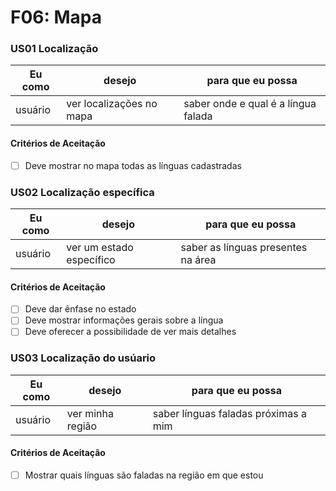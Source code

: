# F06: Mapa

### **US01 Localização**
| Eu como | desejo | para que eu possa |
|---------|--------|-------------------|
| usuário | ver localizações no mapa | saber onde e qual é a língua falada |

#### **Critérios de Aceitação**
* [ ] Deve mostrar no mapa todas as línguas cadastradas 

### **US02 Localização específica**
| Eu como | desejo | para que eu possa |
|---------|--------|-------------------|
| usuário | ver um estado específico | saber as línguas presentes na área |

#### **Critérios de Aceitação**
* [ ] Deve dar ênfase no estado 
* [ ] Deve mostrar informações gerais sobre a língua
* [ ] Deve oferecer a possibilidade de ver mais detalhes

### **US03 Localização do usúario**
| Eu como | desejo | para que eu possa |
|---------|--------|-------------------|
| usuário | ver minha região | saber línguas faladas próximas a mim |

#### **Critérios de Aceitação**
* [ ] Mostrar quais línguas são faladas na região em que estou
